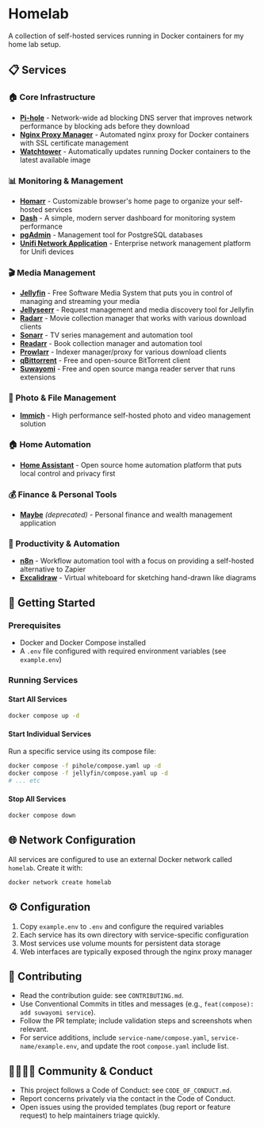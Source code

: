 # Homelab

A collection of self-hosted services running in Docker containers for my home lab setup.

## 📋 Services

### 🏠 Core Infrastructure
- **[Pi-hole](https://pi-hole.net/)** - Network-wide ad blocking DNS server that improves network performance by blocking ads before they download
- **[Nginx Proxy Manager](https://github.com/nginx-proxy/nginx-proxy)** - Automated nginx proxy for Docker containers with SSL certificate management
- **[Watchtower](https://github.com/containrrr/watchtower)** - Automatically updates running Docker containers to the latest available image

### 📊 Monitoring & Management
- **[Homarr](https://homarr.dev/)** - Customizable browser's home page to organize your self-hosted services
- **[Dash](https://github.com/MauriceNino/dashdot)** - A simple, modern server dashboard for monitoring system performance
- **[pgAdmin](https://www.pgadmin.org/)** - Management tool for PostgreSQL databases
- **[Unifi Network Application](https://ui.com/)** - Enterprise network management platform for Unifi devices

### 🎬 Media Management
- **[Jellyfin](https://jellyfin.org/)** - Free Software Media System that puts you in control of managing and streaming your media
- **[Jellyseerr](https://github.com/Fallenbagel/jellyseerr)** - Request management and media discovery tool for Jellyfin
- **[Radarr](https://radarr.video/)** - Movie collection manager that works with various download clients
- **[Sonarr](https://sonarr.tv/)** - TV series management and automation tool
- **[Readarr](https://readarr.com/)** - Book collection manager and automation tool
- **[Prowlarr](https://github.com/Prowlarr/Prowlarr)** - Indexer manager/proxy for various download clients
- **[qBittorrent](https://www.qbittorrent.org/)** - Free and open-source BitTorrent client
- **[Suwayomi](https://github.com/Suwayomi/Suwayomi-Server)** - Free and open source manga reader server that runs extensions

### 📸 Photo & File Management
- **[Immich](https://immich.app/)** - High performance self-hosted photo and video management solution

### 🏠 Home Automation
- **[Home Assistant](https://www.home-assistant.io/)** - Open source home automation platform that puts local control and privacy first

### 💰 Finance & Personal Tools
- **[Maybe](https://github.com/maybe-finance/maybe)** *(deprecated)* - Personal finance and wealth management application

### 🔧 Productivity & Automation
- **[n8n](https://n8n.io/)** - Workflow automation tool with a focus on providing a self-hosted alternative to Zapier
- **[Excalidraw](https://excalidraw.com/)** - Virtual whiteboard for sketching hand-drawn like diagrams

## 🚀 Getting Started

### Prerequisites
- Docker and Docker Compose installed
- A `.env` file configured with required environment variables (see `example.env`)

### Running Services

#### Start All Services
```bash
docker compose up -d
```

#### Start Individual Services
Run a specific service using its compose file:
```bash
docker compose -f pihole/compose.yaml up -d
docker compose -f jellyfin/compose.yaml up -d
# ... etc
```

#### Stop All Services
```bash
docker compose down
```

## 🌐 Network Configuration

All services are configured to use an external Docker network called `homelab`. Create it with:
```bash
docker network create homelab
```

## ⚙️ Configuration

1. Copy `example.env` to `.env` and configure the required variables
2. Each service has its own directory with service-specific configuration
3. Most services use volume mounts for persistent data storage
4. Web interfaces are typically exposed through the nginx proxy manager

## 🤝 Contributing

- Read the contribution guide: see `CONTRIBUTING.md`.
- Use Conventional Commits in titles and messages (e.g., `feat(compose): add suwayomi service`).
- Follow the PR template; include validation steps and screenshots when relevant.
- For service additions, include `service-name/compose.yaml`, `service-name/example.env`, and update the root `compose.yaml` include list.

## 🫱🏻‍🫲🏽 Community & Conduct

- This project follows a Code of Conduct: see `CODE_OF_CONDUCT.md`.
- Report concerns privately via the contact in the Code of Conduct.
- Open issues using the provided templates (bug report or feature request) to help maintainers triage quickly.
